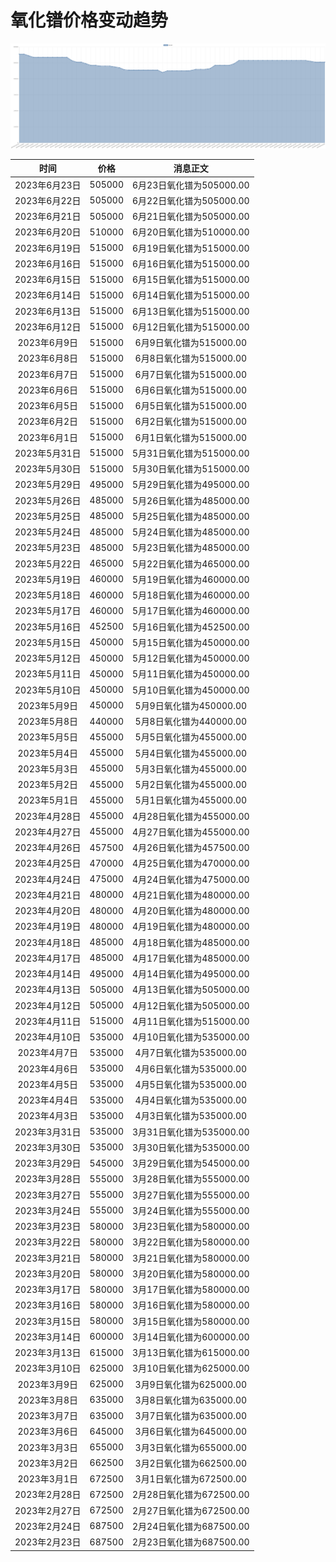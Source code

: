 # 氧化镨价格变动趋势 



![praseodymiumOxide-氧化镨](../../img/praseodymiumOxide.png)



| 时间 | 价格 | 消息正文 |
|:--:|:--:|:--:|
|2023年6月23日|505000|6月23日氧化镨为505000.00|
|2023年6月22日|505000|6月22日氧化镨为505000.00|
|2023年6月21日|505000|6月21日氧化镨为505000.00|
|2023年6月20日|510000|6月20日氧化镨为510000.00|
|2023年6月19日|515000|6月19日氧化镨为515000.00|
|2023年6月16日|515000|6月16日氧化镨为515000.00|
|2023年6月15日|515000|6月15日氧化镨为515000.00|
|2023年6月14日|515000|6月14日氧化镨为515000.00|
|2023年6月13日|515000|6月13日氧化镨为515000.00|
|2023年6月12日|515000|6月12日氧化镨为515000.00|
|2023年6月9日|515000|6月9日氧化镨为515000.00|
|2023年6月8日|515000|6月8日氧化镨为515000.00|
|2023年6月7日|515000|6月7日氧化镨为515000.00|
|2023年6月6日|515000|6月6日氧化镨为515000.00|
|2023年6月5日|515000|6月5日氧化镨为515000.00|
|2023年6月2日|515000|6月2日氧化镨为515000.00|
|2023年6月1日|515000|6月1日氧化镨为515000.00|
|2023年5月31日|515000|5月31日氧化镨为515000.00|
|2023年5月30日|515000|5月30日氧化镨为515000.00|
|2023年5月29日|495000|5月29日氧化镨为495000.00|
|2023年5月26日|485000|5月26日氧化镨为485000.00|
|2023年5月25日|485000|5月25日氧化镨为485000.00|
|2023年5月24日|485000|5月24日氧化镨为485000.00|
|2023年5月23日|485000|5月23日氧化镨为485000.00|
|2023年5月22日|465000|5月22日氧化镨为465000.00|
|2023年5月19日|460000|5月19日氧化镨为460000.00|
|2023年5月18日|460000|5月18日氧化镨为460000.00|
|2023年5月17日|460000|5月17日氧化镨为460000.00|
|2023年5月16日|452500|5月16日氧化镨为452500.00|
|2023年5月15日|450000|5月15日氧化镨为450000.00|
|2023年5月12日|450000|5月12日氧化镨为450000.00|
|2023年5月11日|450000|5月11日氧化镨为450000.00|
|2023年5月10日|450000|5月10日氧化镨为450000.00|
|2023年5月9日|450000|5月9日氧化镨为450000.00|
|2023年5月8日|440000|5月8日氧化镨为440000.00|
|2023年5月5日|455000|5月5日氧化镨为455000.00|
|2023年5月4日|455000|5月4日氧化镨为455000.00|
|2023年5月3日|455000|5月3日氧化镨为455000.00|
|2023年5月2日|455000|5月2日氧化镨为455000.00|
|2023年5月1日|455000|5月1日氧化镨为455000.00|
|2023年4月28日|455000|4月28日氧化镨为455000.00|
|2023年4月27日|455000|4月27日氧化镨为455000.00|
|2023年4月26日|457500|4月26日氧化镨为457500.00|
|2023年4月25日|470000|4月25日氧化镨为470000.00|
|2023年4月24日|475000|4月24日氧化镨为475000.00|
|2023年4月21日|480000|4月21日氧化镨为480000.00|
|2023年4月20日|480000|4月20日氧化镨为480000.00|
|2023年4月19日|480000|4月19日氧化镨为480000.00|
|2023年4月18日|485000|4月18日氧化镨为485000.00|
|2023年4月17日|485000|4月17日氧化镨为485000.00|
|2023年4月14日|495000|4月14日氧化镨为495000.00|
|2023年4月13日|505000|4月13日氧化镨为505000.00|
|2023年4月12日|505000|4月12日氧化镨为505000.00|
|2023年4月11日|515000|4月11日氧化镨为515000.00|
|2023年4月10日|535000|4月10日氧化镨为535000.00|
|2023年4月7日|535000|4月7日氧化镨为535000.00|
|2023年4月6日|535000|4月6日氧化镨为535000.00|
|2023年4月5日|535000|4月5日氧化镨为535000.00|
|2023年4月4日|535000|4月4日氧化镨为535000.00|
|2023年4月3日|535000|4月3日氧化镨为535000.00|
|2023年3月31日|535000|3月31日氧化镨为535000.00|
|2023年3月30日|535000|3月30日氧化镨为535000.00|
|2023年3月29日|545000|3月29日氧化镨为545000.00|
|2023年3月28日|555000|3月28日氧化镨为555000.00|
|2023年3月27日|555000|3月27日氧化镨为555000.00|
|2023年3月24日|555000|3月24日氧化镨为555000.00|
|2023年3月23日|580000|3月23日氧化镨为580000.00|
|2023年3月22日|580000|3月22日氧化镨为580000.00|
|2023年3月21日|580000|3月21日氧化镨为580000.00|
|2023年3月20日|580000|3月20日氧化镨为580000.00|
|2023年3月17日|580000|3月17日氧化镨为580000.00|
|2023年3月16日|580000|3月16日氧化镨为580000.00|
|2023年3月15日|580000|3月15日氧化镨为580000.00|
|2023年3月14日|600000|3月14日氧化镨为600000.00|
|2023年3月13日|615000|3月13日氧化镨为615000.00|
|2023年3月10日|625000|3月10日氧化镨为625000.00|
|2023年3月9日|625000|3月9日氧化镨为625000.00|
|2023年3月8日|635000|3月8日氧化镨为635000.00|
|2023年3月7日|635000|3月7日氧化镨为635000.00|
|2023年3月6日|645000|3月6日氧化镨为645000.00|
|2023年3月3日|655000|3月3日氧化镨为655000.00|
|2023年3月2日|662500|3月2日氧化镨为662500.00|
|2023年3月1日|672500|3月1日氧化镨为672500.00|
|2023年2月28日|672500|2月28日氧化镨为672500.00|
|2023年2月27日|672500|2月27日氧化镨为672500.00|
|2023年2月24日|687500|2月24日氧化镨为687500.00|
|2023年2月23日|687500|2月23日氧化镨为687500.00|